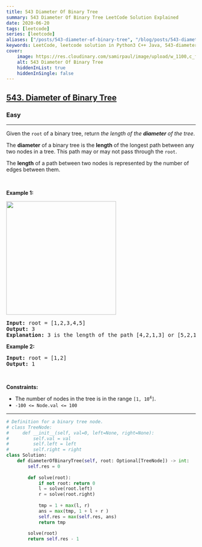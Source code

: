 ```yaml
---
title: 543 Diameter Of Binary Tree
summary: 543 Diameter Of Binary Tree LeetCode Solution Explained
date: 2020-06-20
tags: [leetcode]
series: [leetcode]
aliases: ["/posts/543-diameter-of-binary-tree", "/blog/posts/543-diameter-of-binary-tree", "/543-diameter-of-binary-tree"]
keywords: LeetCode, leetcode solution in Python3 C++ Java, 543-diameter-of-binary-tree solution
cover:
    image: https://res.cloudinary.com/samirpaul/image/upload/w_1100,c_fit,co_rgb:FFFFFF,l_text:Arial_70_bold:543 Diameter Of Binary Tree/problem-solving.webp
    alt: 543 Diameter Of Binary Tree
    hiddenInList: true
    hiddenInSingle: false
---
```



<h2><a href="https://leetcode.com/problems/diameter-of-binary-tree/">543. Diameter of Binary Tree</a></h2><h3>Easy</h3><hr><div><p>Given the <code>root</code> of a binary tree, return <em>the length of the <strong>diameter</strong> of the tree</em>.</p>

<p>The <strong>diameter</strong> of a binary tree is the <strong>length</strong> of the longest path between any two nodes in a tree. This path may or may not pass through the <code>root</code>.</p>

<p>The <strong>length</strong> of a path between two nodes is represented by the number of edges between them.</p>

<p>&nbsp;</p>
<p><strong>Example 1:</strong></p>
<img alt="" src="https://assets.leetcode.com/uploads/2021/03/06/diamtree.jpg" style="width: 292px; height: 302px;">
<pre><strong>Input:</strong> root = [1,2,3,4,5]
<strong>Output:</strong> 3
<strong>Explanation:</strong> 3 is the length of the path [4,2,1,3] or [5,2,1,3].
</pre>

<p><strong>Example 2:</strong></p>

<pre><strong>Input:</strong> root = [1,2]
<strong>Output:</strong> 1
</pre>

<p>&nbsp;</p>
<p><strong>Constraints:</strong></p>

<ul>
	<li>The number of nodes in the tree is in the range <code>[1, 10<sup>4</sup>]</code>.</li>
	<li><code>-100 &lt;= Node.val &lt;= 100</code></li>
</ul>
</div>

---




```python
# Definition for a binary tree node.
# class TreeNode:
#     def __init__(self, val=0, left=None, right=None):
#         self.val = val
#         self.left = left
#         self.right = right
class Solution:
    def diameterOfBinaryTree(self, root: Optional[TreeNode]) -> int:
        self.res = 0
        
        def solve(root):
            if not root: return 0
            l = solve(root.left)
            r = solve(root.right)
            
            tmp = 1 + max(l, r)
            ans = max(tmp, 1 + l + r )
            self.res = max(self.res, ans)
            return tmp
        
        solve(root)
        return self.res - 1
```
